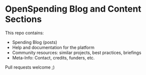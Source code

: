 
OpenSpending Blog and Content Sections
======================================

This repo contains: 

  * Spending Blog (posts)
  * Help and documentation for the platform
  * Community resources: similar projects, best practices, briefings
  * Meta-Info: Contact, credits, funders, etc.

Pull requests welcome ;)
